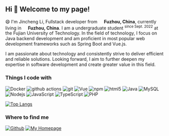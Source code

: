 ## Hi 👋 Welcome to my page!

<!--
**lijincheng2018/lijincheng2018** is a ✨ _special_ ✨ repository because its `README.md` (this file) appears on your GitHub profile.

Here are some ideas to get you started:

- 🔭 I’m currently working on ...
- 🌱 I’m currently learning ...
- 👯 I’m looking to collaborate on ...
- 🤔 I’m looking for help with ...
- 💬 Ask me about ...
- 📫 How to reach me: ...
- 😄 Pronouns: ...
- ⚡ Fun fact: ...
-->


<p>
  😄 I'm Jincheng Li, Fullstack developer from <img src="https://cdn-icons-png.flaticon.com/512/197/197375.png" width="13"/> <b>Fuzhou, China</b>, currently living in <img src="https://cdn-icons-png.flaticon.com/512/197/197375.png" width="13"/> <b>Fuzhou, China</b>.  I am a undergraduate student
  <sup style="font-size: 0.8em">since Sept. 2022</sup> at the Fujian University of Technology. In the field of technology, I focus on Java backend development and am proficient in most popular web development frameworks such as Spring Boot and Vue.js.
</p>
<p>
  I am passionate about technology and consistently strive to deliver efficient and reliable solutions. Looking forward, I aim to further deepen my expertise in software development and create greater value in this field.
</p>
<h3>Things I code with</h3>
<p>
  <img alt="Docker" src="https://img.shields.io/badge/-Docker-46a2f1?style=flat-square&logo=docker&logoColor=white" />
  <img alt="github actions" src="https://img.shields.io/badge/-Github_Actions-2088FF?style=flat-square&logo=github-actions&logoColor=white" />
  <img alt="git" src="https://img.shields.io/badge/-Git-F05032?style=flat-square&logo=git&logoColor=white" />
  <img alt="Vue" src="https://img.shields.io/badge/-Vue.js-4FC08D?style=flat-square&logo=vue.js&logoColor=white" />
  <img alt="npm" src="https://img.shields.io/badge/-NPM-CB3837?style=flat-square&logo=npm&logoColor=white" />
  <img alt="html5" src="https://img.shields.io/badge/-HTML5-E34F26?style=flat-square&logo=html5&logoColor=white" />
  <img alt="Java" src="https://img.shields.io/badge/-Java-FB542B?style=flat-square&logo=java&logoColor=white" />
  <img alt="MySQL" src="https://img.shields.io/badge/-MySQL-4479A1?style=flat-square&logo=MySQL&logoColor=white" />
  <img alt="Nodejs" src="https://img.shields.io/badge/-Nodejs-43853d?style=flat-square&logo=Node.js&logoColor=white" />
  <img alt="JavaScript" src="https://img.shields.io/badge/-JavaScript-F7DF1E?style=flat-square&logo=javascript&logoColor=white" />
  <img alt="TypeScript" src="https://img.shields.io/badge/-TypeScript-3178C6?style=flat-square&logo=typescript&logoColor=white" />
  <img alt="PHP" src="https://img.shields.io/badge/-PHP-777BB4?style=flat-square&logo=php&logoColor=white" />
</p>

[![Top Langs](https://github-readme-stats.vercel.app/api/top-langs/?username=lijincheng2018&layout=compact)](https://github.com/lijincheng2018)

<h3>Where to find me</h3>
<p><a href="https://github.com/lijincheng2018" target="_blank"><img alt="Github" src="https://img.shields.io/badge/GitHub-%2312100E.svg?&style=for-the-badge&logo=Github&logoColor=white" /></a> <a href="https://www.ljcljc.cn" target="_blank"><img alt="My Homepage" src="https://img.shields.io/badge/homepage-%23009BD5.svg?&style=for-the-badge&logo=homepage&logoColor=white" /></a></p>
